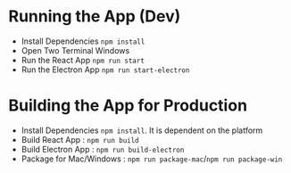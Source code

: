 # Running the App (Dev)
* Install Dependencies `npm install`
* Open Two Terminal Windows
* Run the React App `npm run start`
* Run the Electron App `npm run start-electron`

# Building the App for Production
* Install Dependencies `npm install`. It is dependent on the platform
* Build React App : `npm run build`
* Build Electron App : `npm run build-electron`
* Package for Mac/Windows : `npm run package-mac`/`npm run package-win`

